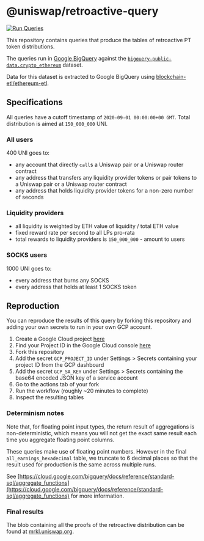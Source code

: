 # @uniswap/retroactive-query

[![Run Queries](https://github.com/Uniswap/retroactive-query/workflows/Run%20Queries/badge.svg)](https://github.com/Uniswap/retroactive-query/actions?query=workflow%3A%22Run+Queries%22)

This repository contains queries that produce the tables of retroactive PT token distributions.

The queries run in [Google BigQuery](https://cloud.google.com/bigquery) against the 
[`bigquery-public-data.crypto_ethereum`](https://console.cloud.google.com/bigquery?p=bigquery-public-data&d=crypto_ethereum&page=dataset) 
dataset.

Data for this dataset is extracted to Google BigQuery using
[blockchain-etl/ethereum-etl](https://github.com/blockchain-etl/ethereum-etl).

## Specifications

All queries have a cutoff timestamp of `2020-09-01 00:00:00+00 GMT`. Total distribution is aimed at `150_000_000` UNI.

### All users

400 UNI goes to:

- any account that directly `call`s a Uniswap pair or a Uniswap router contract
- any address that transfers any liquidity provider tokens or pair tokens to a Uniswap pair or a Uniswap router contract
- any address that holds liquidity provider tokens for a non-zero number of seconds

### Liquidity providers

- all liquidity is weighted by ETH value of liquidity / total ETH value
- fixed reward rate per second to all LPs pro-rata
- total rewards to liquidity providers is `150_000_000` - amount to users

### SOCKS users

1000 UNI goes to:

- every address that burns any SOCKS
- every address that holds at least 1 SOCKS token
 
## Reproduction

You can reproduce the results of this query by forking this repository and adding your own secrets to run in your own GCP account.

1. Create a Google Cloud project [here](https://cloud.google.com/) 
1. Find your Project ID in the Google Cloud console [here](https://console.cloud.google.com/)
1. Fork this repository
1. Add the secret `GCP_PROJECT_ID` under Settings > Secrets containing your project ID from the GCP dashboard 
1. Add the secret `GCP_SA_KEY` under Settings > Secrets containing the base64 encoded JSON key of a service account
1. Go to the actions tab of your fork
1. Run the workflow (roughly ~20 minutes to complete)
1. Inspect the resulting tables

### Determinism notes

Note that, for floating point input types, the return result of aggregations is non-deterministic,
which means you will not get the exact same result each time you aggregate floating point columns.

These queries make use of floating point numbers. However in the final `all_earnings_hexadecimal` table,
we truncate to 6 decimal places so that the result used for production is the same across multiple runs.

See
[https://cloud.google.com/bigquery/docs/reference/standard-sql/aggregate_functions](https://cloud.google.com/bigquery/docs/reference/standard-sql/aggregate_functions)
for more information.

### Final results

The blob containing all the proofs of the retroactive distribution can be found at [mrkl.uniswap.org](https://mrkl.uniswap.org).
